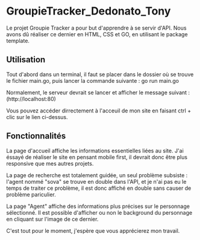 # GroupieTracker_Dedonato_Tony

Le projet Groupie Tracker a pour but d'apprendre à se servir d'API.
Nous avons dû réaliser ce dernier en HTML, CSS et GO, en utilisant le package template.


## Utilisation

Tout d'abord dans un terminal, il faut se placer dans le dossier où se trouve le fichier main.go, puis lancer la commande suivante : 
go run main.go

Normalement, le serveur devrait se lancer et afficher le message suivant :
(http://localhost:80)

Vous pouvez accéder dirrectement à l'acceuil de mon site en faisant ctrl + clic sur le lien ci-dessus. 

## Fonctionnalités
La page d'accueil affiche les informations essentielles liées au site. J'ai éssayé de réaliser le site en pensant mobile first, il devrait donc être plus responsive que mes autres projets.

La page de recherche est totalement guidée, un seul problème subsiste : l'agent nommé "sova" se trouve en double dans l'API, et je n'ai pas eu le temps de traiter ce problème, il est donc affiché en double sans causer de problème pariculier.

La page "Agent" affiche des informations plus précises sur le personnage sélectionné. Il est possible d'afficher ou non le background du personnage en cliquant sur l'image de ce dernier.

C'est tout pour le moment, j'espère que vous apprécierez mon travail.
